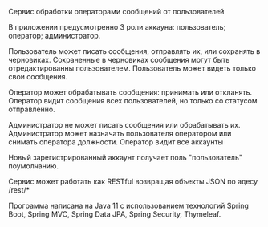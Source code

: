Сервис обработки операторами сообщений от пользователей

В приложении предусмотренно 3 роли аккауна:
  пользователь;
  оператор;
  администратор.

Пользователь может писать сообщения, отправлять их, или сохранять в черновиках. 
Сохраненные в черновиках сообщения могут быть отредактированны пользователем.
Пользователь может видеть только свои сообщения.

Оператор может обрабатывать сообщения: принимать или откланять.
Оператор видит сообщения всех пользователей, но только со статусом отправленно.

Администратор не может писать сообщения или обрабатывать их.
Администратор может назначать пользователя оператором или снимать оператора  должности.
Оператор видит все аккаунты

Новый зарегистрированный аккаунт получает поль "пользователь" поумолчанию.

Сервис может работать как RESTful возвращая объекты JSON по адесу /rest/*

Программа написана на Java 11 с использованием технологий Spring Boot, Spring MVC, Spring Data JPA, Spring Security, Thymeleaf.

